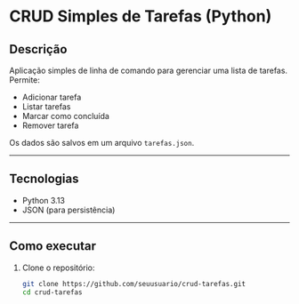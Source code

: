 # CRUD Simples de Tarefas (Python)

## Descrição
Aplicação simples de linha de comando para gerenciar uma lista de tarefas.
Permite:
- Adicionar tarefa
- Listar tarefas
- Marcar como concluída
- Remover tarefa

Os dados são salvos em um arquivo `tarefas.json`.

---

## Tecnologias
- Python 3.13
- JSON (para persistência)

---

## Como executar
1. Clone o repositório:
   ```bash
   git clone https://github.com/seuusuario/crud-tarefas.git
   cd crud-tarefas
